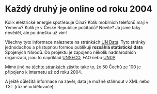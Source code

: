 <!--
title : Každý druhý je online od roku 2004
author : Roman Ožana <ozana@omdesign.cz>
date : 7.3.2008 07:51:52
tags : GIS
-->

# Každý druhý je online od roku 2004

Kolik elektrické energie spotřebuje Čína? Kolik mobilních telefonů mají v Yemenu? Kolik je v České Republice počítačů? Nevíte? Já jsme taky nevěděl, ale po dnešku už vím!

Všechny tyto informace naleznete na stránkách [UN Data][1]. Tyto stránky jednoduchou a přístupnou formou publikují **rozsáhlá statistická data** Spojených Národů. Do projektu je zapojeno několik nadnárodních organizací, jsou to například [UNSECO][2], FAO nebo [UNDP][3].

Mimo jiné na [těchto stránkách][4] zjistíte také to, že 50 Čechů ze 100 je připojeno k internetu už od roku 2004.

A ještě důležitá informace na závěr, data je možné stáhnout v XML nebo TXT (různé oddělovače).

 [1]: http://data.un.org/ "UN data - atributové data spojených národů"
 [2]: http://www.unesco.org/ "United Nations Educational, Scientific and Cultural Organization"
 [3]: http://www.undp.org/ "United Nations Development Programme"
 [4]: http://data.un.org/ "UN data - A world of information"